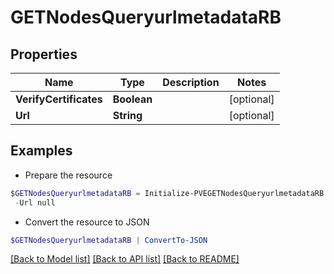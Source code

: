 # GETNodesQueryurlmetadataRB
## Properties

Name | Type | Description | Notes
------------ | ------------- | ------------- | -------------
**VerifyCertificates** | **Boolean** |  | [optional] 
**Url** | **String** |  | [optional] 

## Examples

- Prepare the resource
```powershell
$GETNodesQueryurlmetadataRB = Initialize-PVEGETNodesQueryurlmetadataRB  -VerifyCertificates null `
 -Url null
```

- Convert the resource to JSON
```powershell
$GETNodesQueryurlmetadataRB | ConvertTo-JSON
```

[[Back to Model list]](../README.md#documentation-for-models) [[Back to API list]](../README.md#documentation-for-api-endpoints) [[Back to README]](../README.md)

